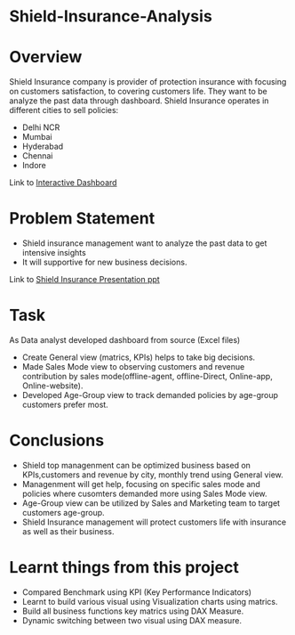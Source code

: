 # Shield-Insurance-Analysis

# Overview
Shield Insurance company is provider of protection insurance with focusing on customers satisfaction, to covering customers life. They want to be analyze the past data through dashboard.
Shield Insurance operates in different cities to sell policies:
- Delhi NCR
- Mumbai 
- Hyderabad
- Chennai
- Indore

Link to [Interactive Dashboard](https://app.powerbi.com/groups/me/list?experience=power-bi)

# Problem Statement
- Shield insurance management want to analyze the past data to get intensive insights
- It will supportive for new business decisions.
  
Link to [Shield Insurance Presentation ppt](https://github.com/Jayeshm93/Shield-Insurance-Analysis/blob/d7bb4a3da06aa8e57f58afe28ca8c73d1c24c073/Shield%20Insurance%20Presentation.pptx)

# Task
As Data analyst developed dashboard from source (Excel files)
- Create General view (matrics, KPIs) helps to take big decisions.
- Made Sales Mode view to observing customers and revenue contribution by sales mode(offline-agent, offline-Direct, Online-app, Online-website).
- Developed Age-Group view to track demanded policies by age-group customers prefer most.

# Conclusions
- Shield top managenment can be optimized business based on KPIs,customers and revenue by city, monthly trend using General view.
- Managenment will get help, focusing on specific sales mode and policies where cusomters demanded more using Sales Mode view.
- Age-Group view can be utilized by Sales and Marketing team to target customers age-group.
- Shield Insurance management will protect customers life with insurance as well as their business.

# Learnt things from this project
- Compared Benchmark using KPI (Key Performance Indicators)
- Learnt to build various visual using Visualization charts using matrics.
- Build all business functions key matrics using DAX Measure.
- Dynamic switching between two visual using DAX measure.
